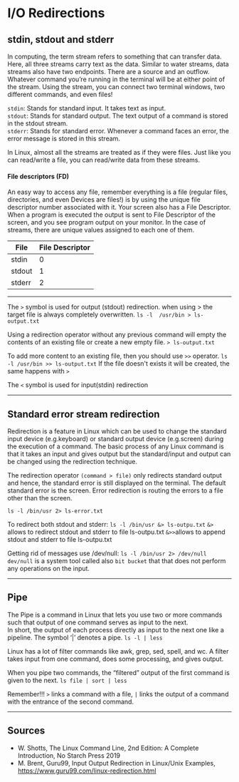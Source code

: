 # I/O Redirections
## stdin, stdout and stderr
In computing, the term stream refers to something that can transfer data. Here, all three streams carry text as the data.
Similar to water streams, data streams also have two endpoints. There are a source and an outflow. 
Whatever command you’re running in the terminal will be at either point of the stream. Using the stream, 
you can connect two terminal windows, two different commands, and even files!

`stdin`: Stands for standard input. It takes text as input.  
`stdout`: Stands for standard output. The text output of a command is stored in the stdout stream.  
`stderr`: Stands for standard error. Whenever a command faces an error, the error message is stored in this stream.  

In Linux, almost all the streams are treated as if they were files. Just like you can read/write a file, you can read/write data from these streams.

#### File descriptors (FD)
An easy way to access any file, remember everything is a file (regular files, directories, and even Devices are files!) is by using the unique file descriptor number associated with it. 
Your screen also has a File Descriptor. When a program is executed the output is sent to File Descriptor of the screen, and you see program output on your monitor.
In the case of streams, there are unique values assigned to each one of them.

| File | File Descriptor |
|------|-----------------|
| stdin | 0
| stdout | 1
| stderr | 2
___

The `>` symbol is used for output (stdout) redirection. when using > the target file is always completely overwritten.
`ls -l  /usr/bin > ls-output.txt`

Using a redirection operator without any previous command will empty the contents of an existing file or create a new empty file.
`> ls-output.txt`

To add more content to an existing file, then you should use `>>` operator.
`ls -l /usr/bin >> ls-output.txt`
If the file doesn't exists it will be created, the same happens with `>`

The `<` symbol is used for input(stdin) redirection
___
## Standard error stream redirection
Redirection is a feature in Linux which can be used to change the standard input device (e.g.keyboard) or standard output device (e.g.screen) during the execution of a command. 
The basic process of any Linux command is that it takes an input and gives output but the standard/input and output can be changed using the redirection technique. 

The redirection operator `(command > file)` only redirects standard output and hence, the standard error is still displayed on the terminal. The default standard error is the screen.
Error redirection is routing the errors to a file other than the screen.

`ls -l /bin/usr 2> ls-error.txt`

To redirect both stdout and stderr:
`ls -l /bin/usr &> ls-outpu.txt`
`&>` allows to redirect stdout and stderr to file ls-outpu.txt
`&>>`allows to append stdout and stderr to file ls-outpu.txt

Getting rid of messages use /dev/null:
`ls -l /bin/usr 2> /dev/null`
`dev/null` is a system tool  called also `bit bucket` that that does not perform any operations on the input.
___
## Pipe
The Pipe is a command in Linux that lets you use two or more commands such that output of one command serves as input to the next.  
In short, the output of each process directly as input to the next one like a pipeline. The symbol ‘|’ denotes a pipe.
`ls -l | less`

Linux has a lot of filter commands like awk, grep, sed, spell, and wc. A filter takes input from one command, 
does some processing, and gives output.

When you pipe two commands, the “filtered” output of the first command is given to the next.
`ls file | sort | less`

Remember!!! `>` links a command with a file, `|` links the output of a command with the entrance of the second command.
___

## Sources
- W. Shotts, The Linux Command Line, 2nd Edition: A Complete Introduction, No Starch Press 2019
- M. Brent, Guru99, Input Output Redirection in Linux/Unix Examples, https://www.guru99.com/linux-redirection.html
